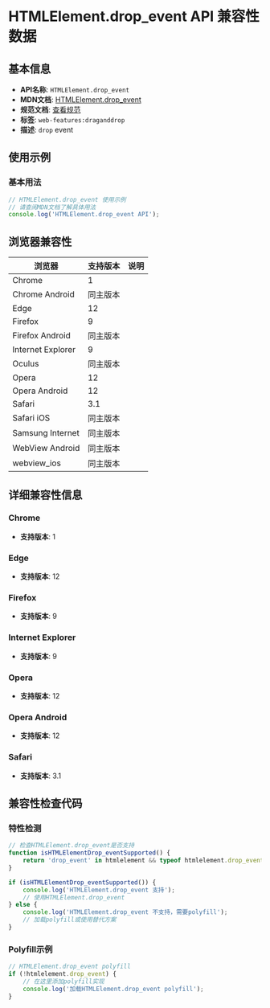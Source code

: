 # HTMLElement.drop_event API 兼容性数据

## 基本信息

- **API名称**: `HTMLElement.drop_event`
- **MDN文档**: [HTMLElement.drop_event](https://developer.mozilla.org/docs/Web/API/HTMLElement/drop_event)
- **规范文档**: [查看规范](https://html.spec.whatwg.org/multipage/webappapis.html#handler-ondrop,https://html.spec.whatwg.org/multipage/dnd.html#event-dnd-drop)
- **标签**: `web-features:draganddrop`
- **描述**: `drop` event

## 使用示例

### 基本用法

```javascript
// HTMLElement.drop_event 使用示例
// 请查阅MDN文档了解具体用法
console.log('HTMLElement.drop_event API');
```

## 浏览器兼容性

| 浏览器 | 支持版本 | 说明 |
|--------|----------|------|
| Chrome | 1 |  |
| Chrome Android | 同主版本 |  |
| Edge | 12 |  |
| Firefox | 9 |  |
| Firefox Android | 同主版本 |  |
| Internet Explorer | 9 |  |
| Oculus | 同主版本 |  |
| Opera | 12 |  |
| Opera Android | 12 |  |
| Safari | 3.1 |  |
| Safari iOS | 同主版本 |  |
| Samsung Internet | 同主版本 |  |
| WebView Android | 同主版本 |  |
| webview_ios | 同主版本 |  |

## 详细兼容性信息

### Chrome

- **支持版本**: 1

### Edge

- **支持版本**: 12

### Firefox

- **支持版本**: 9

### Internet Explorer

- **支持版本**: 9

### Opera

- **支持版本**: 12

### Opera Android

- **支持版本**: 12

### Safari

- **支持版本**: 3.1

## 兼容性检查代码

### 特性检测

```javascript
// 检查HTMLElement.drop_event是否支持
function isHTMLElementDrop_eventSupported() {
    return 'drop_event' in htmlelement && typeof htmlelement.drop_event === 'function';
}

if (isHTMLElementDrop_eventSupported()) {
    console.log('HTMLElement.drop_event 支持');
    // 使用HTMLElement.drop_event
} else {
    console.log('HTMLElement.drop_event 不支持，需要polyfill');
    // 加载polyfill或使用替代方案
}
```

### Polyfill示例

```javascript
// HTMLElement.drop_event polyfill
if (!htmlelement.drop_event) {
    // 在这里添加polyfill实现
    console.log('加载HTMLElement.drop_event polyfill');
}
```


